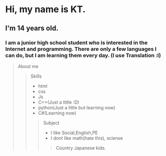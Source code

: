# Hi, my name is KT.
## I'm 14 years old.
### I am a junior high school student who is interested in the Internet and programming. There are only a few languages I can do, but I am learning them every day. (I use Translation :l)  
> About me
>> Skills
>> * html
>> * css
>> * Js
>> * C++(Just a little :D)
>> * python(Just a little but learning now)
>> * C#(Learning now)
>>> Subject
>>> * I like Social,English,PE
>>> * I dont like math(hate this), sciense
>>>> Country
>>>> Japanese kids. 

<!--
**KTxXxX0828/KTxXxX0828** is a ✨ _special_ ✨ repository because its `README.md` (this file) appears on your GitHub profile.

Here are some ideas to get you started:

- 🔭 I’m currently working on ...
- 🌱 I’m currently learning ...
- 👯 I’m looking to collaborate on ...
- 🤔 I’m looking for help with ...
- 💬 Ask me about ...
- 📫 How to reach me: ...
- 😄 Pronouns: ...
- ⚡ Fun fact: ...
-->
